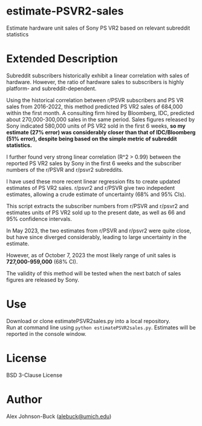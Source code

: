 # estimate-PSVR2-sales
Estimate hardware unit sales of Sony PS VR2 based on relevant subreddit statistics

# Extended Description

Subreddit subscribers historically exhibit a linear correlation with sales of hardware.
However, the ratio of hardware sales to subscribers is highly platform- and subreddit-dependent.

Using the historical correlation between r/PSVR subscribers and PS VR sales from 2016-2022, this method
predicted PS VR2 sales of 684,000 within the first month.
A consulting firm hired by Bloomberg, IDC, predicted about 270,000-300,000 sales in the same period.
Sales figures released by Sony indicated 580,000 units of PS VR2 sold in the first 6 weeks, **so my estimate (27% error)
was considerably closer than that of IDC/Bloomberg (51% error), despite being based on the simple metric of 
subreddit statistics.**

I further found very strong linear correlation (R^2 > 0.99) between the reported PS VR2 sales by Sony in the first 
6 weeks and the subscriber numbers of the r/PSVR and r/psvr2 subreddits.

I have used these more recent linear regression fits to create updated estimates of PS VR2 sales.
r/psvr2 and r/PSVR give two indepedent estimates, allowing a crude estimate of uncertainty (68% and 95% CIs).

This script extracts the subscriber numbers from r/PSVR and r/psvr2 and estimates units of PS VR2 sold up to the
present date, as well as 66 and 95% confidence intervals.

In May 2023, the two estimates from r/PSVR and r/psvr2 were quite close, but have since diverged considerably,
leading to large uncertainty in the estimate.  

However, as of October 7, 2023 the most likely range of unit sales is **727,000-959,000** (68% CI).

The validity of this method will be tested when the next batch of sales figures are released by Sony.

# Use

Download or clone estimatePSVR2sales.py into a local repository.  
Run at command line using `python estimatePSVR2sales.py`.
Estimates will be reported in the console window.

# License

BSD 3-Clause License

# Author

Alex Johnson-Buck (alebuck@umich.edu)
